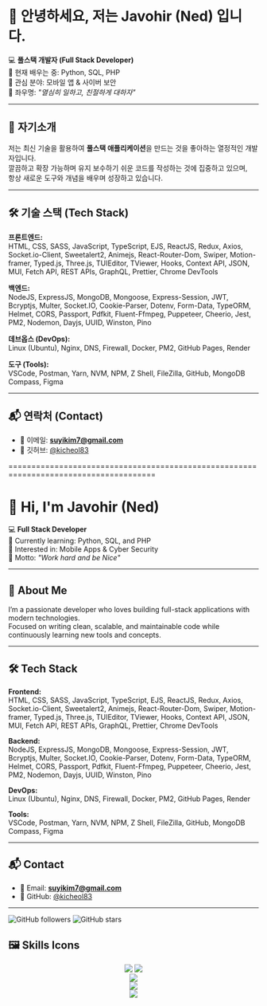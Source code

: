 # 👋 안녕하세요, 저는 Javohir (Ned) 입니다.

💻 **풀스택 개발자 (Full Stack Developer)**  
🌱 현재 배우는 중: Python, SQL, PHP  
📱 관심 분야: 모바일 앱 & 사이버 보안  
📝 좌우명: _"열심히 일하고, 친절하게 대하자"_

---

## 🚀 자기소개

저는 최신 기술을 활용하여 **풀스택 애플리케이션**을 만드는 것을 좋아하는 열정적인 개발자입니다.  
깔끔하고 확장 가능하며 유지 보수하기 쉬운 코드를 작성하는 것에 집중하고 있으며,  
항상 새로운 도구와 개념을 배우며 성장하고 있습니다.

---

## 🛠 기술 스택 (Tech Stack)

**프론트엔드:**  
HTML, CSS, SASS, JavaScript, TypeScript, EJS, ReactJS, Redux, Axios, Socket.io-Client, Sweetalert2, Animejs, React-Router-Dom, Swiper, Motion-framer, Typed.js, Three.js, TUIEditor, TViewer, Hooks, Context API, JSON, MUI, Fetch API, REST APIs, GraphQL, Prettier, Chrome DevTools  

**백엔드:**  
NodeJS, ExpressJS, MongoDB, Mongoose, Express-Session, JWT, Bcryptjs, Multer, Socket.IO, Cookie-Parser, Dotenv, Form-Data, TypeORM, Helmet, CORS, Passport, Pdfkit, Fluent-Ffmpeg, Puppeteer, Cheerio, Jest, PM2, Nodemon, Dayjs, UUID, Winston, Pino  

**데브옵스 (DevOps):**  
Linux (Ubuntu), Nginx, DNS, Firewall, Docker, PM2, GitHub Pages, Render  

**도구 (Tools):**  
VSCode, Postman, Yarn, NVM, NPM, Z Shell, FileZilla, GitHub, MongoDB Compass, Figma  

---

## 📬 연락처 (Contact)

- 📧 이메일: **suyikim7@gmail.com**  
- 🐙 깃허브: [@kicheol83](https://github.com/kicheol83)  

======================================================================================

# 👋 Hi, I'm Javohir (Ned)

💻 **Full Stack Developer**  
🌱 Currently learning: Python, SQL, and PHP  
📱 Interested in: Mobile Apps & Cyber Security  
📝 Motto: _"Work hard and be Nice"_

---

## 🚀 About Me

I’m a passionate developer who loves building full-stack applications with modern technologies.  
Focused on writing clean, scalable, and maintainable code while continuously learning new tools and concepts.

---

## 🛠 Tech Stack

**Frontend:**  
HTML, CSS, SASS, JavaScript, TypeScript, EJS, ReactJS, Redux, Axios, Socket.io-Client, Sweetalert2, Animejs, React-Router-Dom, Swiper, Motion-framer, Typed.js, Three.js, TUIEditor, TViewer, Hooks, Context API, JSON, MUI, Fetch API, REST APIs, GraphQL, Prettier, Chrome DevTools

**Backend:**  
NodeJS, ExpressJS, MongoDB, Mongoose, Express-Session, JWT, Bcryptjs, Multer, Socket.IO, Cookie-Parser, Dotenv, Form-Data, TypeORM, Helmet, CORS, Passport, Pdfkit, Fluent-Ffmpeg, Puppeteer, Cheerio, Jest, PM2, Nodemon, Dayjs, UUID, Winston, Pino

**DevOps:**  
Linux (Ubuntu), Nginx, DNS, Firewall, Docker, PM2, GitHub Pages, Render

**Tools:**  
VSCode, Postman, Yarn, NVM, NPM, Z Shell, FileZilla, GitHub, MongoDB Compass, Figma

---

## 📬 Contact

- 📧 Email: **suyikim7@gmail.com**
- 🐙 GitHub: [@kicheol83](https://github.com/kicheol83)

---

![GitHub followers](https://img.shields.io/github/followers/kicheol83?style=social)
![GitHub stars](https://img.shields.io/github/stars/kicheol83?style=social)


## 🖼 Skills Icons

<p align="center">

<!-- Frontend -->
<img src="https://skillicons.dev/icons?i=html,css,sass,js,ts,ejs,react,redux,axios,materialui,graphql,threejs&perline=12" />

<!-- Extra Frontend tools -->
<img src="https://skillicons.dev/icons?i=animejs,swiper&perline=12" />

<br/>

<!-- Backend -->
<img src="https://skillicons.dev/icons?i=nodejs,express,mongodb,mongoose,jwt,bcrypt,multer,socketio,postgres,typeorm,jest&perline=12" />

<br/>

<!-- DevOps -->
<img src="https://skillicons.dev/icons?i=linux,nginx,docker,git,github&perline=12" />

<br/>

<!-- Tools -->
<img src="https://skillicons.dev/icons?i=vscode,postman,yarn,npm,figma&perline=12" />

</p>

